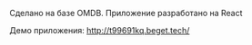 Сделано на базе OMDB.
Приложение разработано на React

Демо приложения: http://t99691kq.beget.tech/ 
